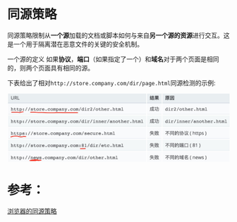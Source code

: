 # 同源策略
同源策略限制从**一个源**加载的文档或脚本如何与来自**另一个源的资源**进行交互。这是一个用于隔离潜在恶意文件的关键的安全机制。

一个源的定义
如果**协议**，**端口**（如果指定了一个）和**域名**对于两个页面是相同的，则两个页面具有相同的源。

下表给出了相对`http://store.company.com/dir/page.html`同源检测的示例:

![](https://raw.githubusercontent.com/jerrychan807/imggg/master/006tKfTcgy1fhom36w6wyj31fo0g00xc.jpg)



# 参考：



[浏览器的同源策略](https://developer.mozilla.org/zh-CN/docs/Web/Security/Same-origin_policy)

